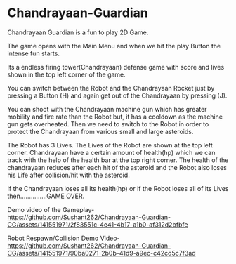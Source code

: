 # Chandrayaan-Guardian

Chandrayaan Guardian is a fun to play 2D Game.

The game opens with the Main Menu and when we hit the play Button the intense fun starts.

Its a endless firing tower(Chandrayaan) defense game with score and lives shown in the top left corner of the game.

You can  switch between the Robot and the Chandrayaan Rocket just by pressing a Button (H) and again get out of the Chandrayaan by pressing (J).

You can shoot with the Chandrayaan machine gun which has greater mobility and fire rate than the Robot but, it has a cooldown as the machine gun gets overheated.
Then we need to switch to the Robot in order to protect the Chandrayaan from various small and large asteroids.

The Robot has 3 Lives. The Lives of the Robot are shown at the top left corner.
Chandrayaan have a certain amount of health(hp) which we can track with the help of the health bar at the top right corner.
The health of the chandrayaan reduces after each hit of the asteroid and the Robot also loses his Life after collision/hit with the asteroid.

If the Chandrayaan loses all its health(hp) or if the Robot loses all of its Lives then...............GAME OVER.

Demo video of the Gameplay- https://github.com/Sushant262/Chandrayaan-Guardian-CG/assets/141551971/2f83551c-4e41-4b17-a1b0-af312d2bfbfe

Robot Respawn/Collision Demo Video- https://github.com/Sushant262/Chandrayaan-Guardian-CG/assets/141551971/90ba0271-2b0b-41d9-a9ec-c42cd5c7f3ad


 
